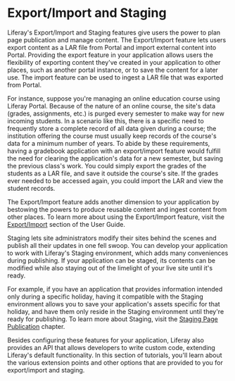 # Export/Import and Staging

Liferay's Export/Import and Staging features give users the power to plan
page publication and manage content. The Export/Import feature lets users export
content as a LAR file from Portal and import external content into Portal.
Providing the export feature in your application allows users the flexibility of
exporting content they've created in your application to other places, such as
another portal instance, or to save the content for a later use. The import
feature can be used to ingest a LAR file that was exported from Portal.

For instance, suppose you're managing an online education course using Liferay
Portal. Because of the nature of an online course, the site's data (grades,
assignments, etc.) is purged every semester to make way for new incoming
students. In a scenario like this, there is a specific need to frequently store
a complete record of all data given during a course; the institution offering
the course must usually keep records of the course's data for a minimum number
of years. To abide by these requirements, having a gradebook application with an
export/import feature would fulfill the need for clearing the application's data
for a new semester, but saving the previous class's work. You could simply
export the grades of the students as a LAR file, and save it outside the
course's site. If the grades ever needed to be accessed again, you could import
the LAR and view the student records.

The Export/Import feature adds another dimension to your application by
bestowing the powers to produce reusable content and ingest content from other
places. To learn more about using the Export/Import feature, visit the
[Export/Import](/discover/portal/-/knowledge_base/6-2/export-import) section of
the User Guide.

<!-- Update section to 7.0 version, when available. -Cody -->

Staging lets site administrators modify their sites behind the scenes and
publish all their updates in one fell swoop. You can develop your application to
work with Liferay's Staging environment, which adds many conveniences during
publishing. If your application can be staged, its contents can be modified
while also staying out of the limelight of your live site until it's ready.

For example, if you have an application that provides information intended only
during a specific holiday, having it compatible with the Staging environment
allows you to save your application's assets specific for that holiday, and have
them only reside in the Staging environment until they're ready for publishing.
To learn more about Staging, visit the
[Staging Page Publication](/discover/portal/-/knowledge_base/6-2/staging-page-publication)
chapter.

<!-- Update section to 7.0 version, when available. -Cody -->

Besides configuring these features for your application, Liferay also provides
an API that allows developers to write custom code, extending Liferay's default
functionality. In this section of tutorials, you'll learn about the various
extension points and other options that are provided to you for export/import
and staging.
